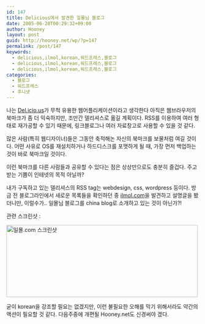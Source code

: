 ```yaml
---
id: 147
title: Delicious에서 발견한 일몰님 블로그
date: 2005-06-28T00:29:32+09:00
author: Hooney
layout: post
guid: http://hooney.net/wp/?p=147
permalink: /post/147
keywords:
  - delicious,ilmol,korean,워드프레스,블로그
  - delicious,ilmol,korean,워드프레스,블로그
  - delicious,ilmol,korean,워드프레스,블로그
categories:
  - 블로그
  - 워드프레스
  - 후니넷
---
```

나는 [Del.icio.us](http://del.icio.us/Hooney)가 무척 유용한 웹어플리케이션이라고 생각한다 아직은 웹브라우저의 북마크가 좀 더 익숙하지만, 조만간 델리셔스로 옮길 계획이다. RSS를 이용하여 여러 형태로 재가공할 수 있기 때문에, 링크블로그나 여러 자료창고로 사용할 수 있을 것 같다. 

많은 사람(특히 웹디자이너)들은 그동안 축적해논 자신의 북마크를 보물처럼 여길 것이다. 어떤 사유로 OS를 재설치하거나 하드디스크를 포맷하게 될 때, 가장 먼저 백업하는 것이 바로 북마크일 것이다.

이런 북마크를 다른 사람들과 공유할 수 있다는 점은 상상만으로도 충분히 즐겁다. 주고 받는 기쁨이 인테넷의 목적 아닐까?

내가 구독하고 있는 델리셔스의 RSS tag는 webdesign, css, wordpress 등이다. 방금 전 블로그라인에서 새로운 목록들을 확인하던 중 [ilmol.com](http://ilmo..com)을 발견하고 설명글을 봤더니만, 이럴수가.. 일몰님 블로그를 china blog로 소개하고 있는 것이 아닌가?!

관련 스크린샷 :

<img src="/files/img/2006-06/ilmol-blog-delicious.png" width="500" height="188" alt="일몰.com 스크린샷" /> 

굳이 korean을 강조할 필요는 없겠지만, 이런 불필요한 오해를 막기 위해서라도 약간의 액션이 필요할 것 같다. 다음주중에 개편될 Hooney.net도 신경써야 겠다.